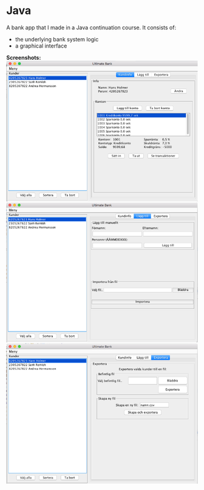 # Java

A bank app that I made in a Java continuation course.
It consists of: 
 - the underlying bank system logic 
 - a graphical interface

**Screenshots:**
![The bank app's GUI first menu](bankApp1.png)
![The bank app's GUI second menu](bankApp2.png) 
![The bank app's GUI third menu](bankApp3.png)
